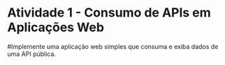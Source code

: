 # Atividade 1 - Consumo de APIs em Aplicações Web
#Implemente uma aplicação web simples que consuma e exiba dados de uma API pública.
